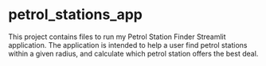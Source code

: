 # petrol_stations_app
This project contains files to run my Petrol Station Finder Streamlit application. The application is intended to help a user find petrol stations within a given radius, and calculate which petrol station offers the best deal. 
